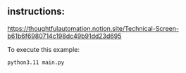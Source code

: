 ## instructions:

https://thoughtfulautomation.notion.site/Technical-Screen-b61b6f6980714c198dc49b91dd23d695

To execute this example:

```shell
python3.11 main.py
```